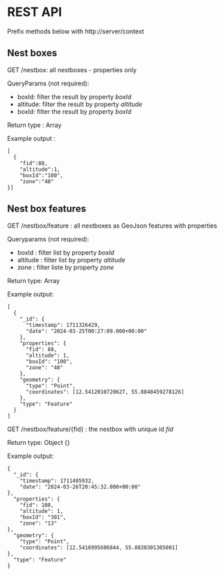 
# REST API
Prefix methods below with http://server/context

## Nest boxes

GET
/nestbox: all nestboxes - properties only

QueryParams (not required):

- boxId: filter the result by property _boxId_
- altitude: filter the result by property _altitude_
- boxId: filter the result by property _boxId_

Return type : Array

Example output :

    [
      {
        "fid":88,
        "altitude":1,
        "boxId":"100",
        "zone":"48"
    }]

## Nest box features

GET
/nestbox/feature : all nestboxes as GeoJson features with properties 

Queryparams (not required):

- boxId : filter list by property _boxId_
- altitude : filter list by property _altitude_
- zone : filter liste by property _zone_

Return type: Array

Example output:

    [
      {
        "_id": {
          "timestamp": 1711326429,
          "date": "2024-03-25T00:27:09.000+00:00"
        },
        "properties": {
          "fid": 88,
          "altitude": 1,
          "boxId": "100",
          "zone": "48"
        },
        "geometry": {
          "type": "Point",
          "coordinates": [12.5412010720627, 55.8848459278126]
        },
        "type": "Feature"
      }
    ]

GET
/nestbox/feature/{fid} : the nestbox with unique id _fid_

Return type: Object {}

Example output:

    {
      "_id": {
        "timestamp": 1711485932,
        "date": "2024-03-26T20:45:32.000+00:00"
    },
      "properties": {
        "fid": 108,
        "altitude": 1,
        "boxId": "301",
        "zone": "13"
    },
      "geometry": {
        "type": "Point",
        "coordinates": [12.5416995606844, 55.8830301305001]
    },
      "type": "Feature"
    }


